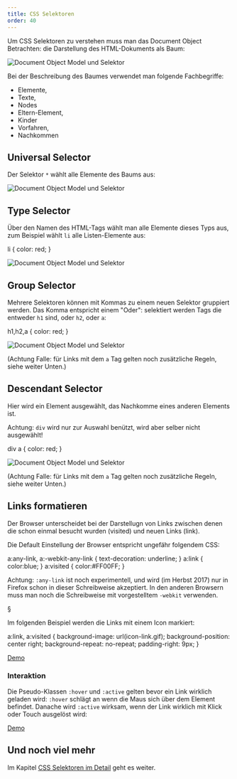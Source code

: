 ```yaml
---
title: CSS Selektoren
order: 40
---
```


Um CSS Selektoren zu verstehen muss man das Document Object Betrachten:
die Darstellung des HTML-Dokuments als Baum:

![Document Object Model und Selektor](/images/css/html-und-dom.png)

Bei der Beschreibung des Baumes verwendet man folgende Fachbegriffe:

* Elemente, 
* Texte, 
* Nodes
* Eltern-Element, 
* Kinder
* Vorfahren, 
* Nachkommen

Universal Selector
-------

Der Selektor `*` wählt alle Elemente des Baums aus:

![Document Object Model und Selektor](/images/css/selector-universal.png)

Type Selector 
---------

Über den Namen des HTML-Tags wählt man alle Elemente dieses Typs aus,
zum Beispiel wählt `li`  alle Listen-Elemente aus:

<css>
  li { color: red; }
</css>


![Document Object Model und Selektor](/images/css/selector-type.png)


Group Selector
---------

Mehrere Selektoren können mit Kommas zu einem neuen Selektor gruppiert werden.
Das Komma entspricht einem "Oder": selektiert werden Tags die entweder `h1` sind,
oder `h2`, oder `a`:


<css>
  h1,h2,a { color: red; }
</css>


![Document Object Model und Selektor](/images/css/selector-group.png)

(Achtung Falle: für Links mit dem `a` Tag gelten noch zusätzliche Regeln,
siehe weiter Unten.)


Descendant Selector
---------

Hier wird ein Element ausgewählt, das Nachkomme eines anderen Elements ist.

Achtung: `div` wird nur zur Auswahl benützt, wird aber selber nicht ausgewählt!

<css>
  div a { color: red; }
</css>


![Document Object Model und Selektor](/images/css/selector-desc.png)

(Achtung Falle: für Links mit dem `a` Tag gelten noch zusätzliche Regeln,
siehe weiter Unten.)


Links formatieren
--------------

Der Browser unterscheidet bei der Darstellugn von Links zwischen denen  die schon einmal besucht wurden (visited) und neuen Links (link).

Die Default Einstellung der Browser entspricht ungefähr folgendem CSS:

<css>
  a:any-link, a:-webkit-any-link { text-decoration: underline; }
  a:link    { color:blue; }
  a:visited { color:#FF00FF; }
</css>

Achtung: `:any-link` ist noch experimentell, und wird (im Herbst 2017) nur in Firefox
schon in dieser Schreibweise akzeptiert.  In den anderen Browsern muss man noch
die Schreibweise mit vorgestelltem `-webkit` verwenden.

§

Im folgenden Beispiel werden die Links mit einem Icon markiert:

<css>
  a:link, a:visited {
     background-image:    url(icon-link.gif);
     background-position: center right;
     background-repeat:   no-repeat;
     padding-right:       9px;
  }
</css>

[Demo](/images/css/link-icon.html)


### Interaktion

Die Pseudo-Klassen `:hover` und `:active` gelten  bevor ein Link wirklich geladen wird:
`:hover` schlägt an wenn die Maus sich über dem Element befindet. Danache 
wird `:active` wirksam, wenn der Link wirklich mit Klick oder Touch ausgelöst wird:


[Demo](/images/css/hover-active.html)


Und noch viel mehr
-----------

Im Kapitel [CSS Selektoren im Detail](/css-layout/selektoren/) geht es weiter.
